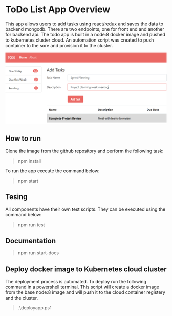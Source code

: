 # ToDo List App Overview
This app allows users to add tasks using react/redux and saves the data to backend mongodb. There are two endpoints, one for front end and another for backend api. The todo app is built in a node:8 docker image and pushed to kubernetes cluster cloud. An automation script was created to push container to the sore and provision it to the cluster.

<img src="https://raw.githubusercontent.com/monuchacko/todolist/master/assets/images/todolist.png" alt="ToDo List" />

## How to run
Clone the image from the github repository and perform the following task:

> npm install

To run the app execute the command below:

> npm start

## Tesing

All components have their own test scripts. They can be executed using the command below:

> npm run test

## Documentation

> npm run start-docs

## Deploy docker image to Kubernetes cloud cluster

The deployment process is automated. To deploy run the following command in a powershell terminal. This script will create a docker image from the base node:8 image and will push it to the cloud container registery and the cluster.

> .\deployapp.ps1

